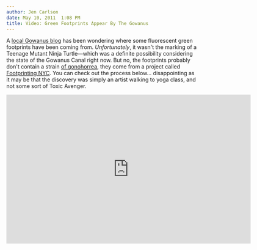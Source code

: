 ```yaml
---
author: Jen Carlson
date: May 10, 2011  1:08 PM
title: Video: Green Footprints Appear By The Gowanus
---
```


<p>A <a href="https://web.archive.org/web/20110511154817/http://www.gowanusyourfaceoff.com/?p=1247">local Gowanus blog</a> has been wondering where some fluorescent green footprints have been coming from. <em>Unfortunately</em>, it wasn&apos;t the marking of a Teenage Mutant Ninja Turtle&#x2014;which was a definite possibility considering the state of the Gowanus Canal right now. But no, the footprints probably don&apos;t contain a strain <a href="https://web.archive.org/web/20110511154817/http://gothamist.com/2007/10/03/do_not_go_swimm.php">of gonohorrea</a>, they come from a project called <a href="https://web.archive.org/web/20110511154817/http://www.youtube.com/user/thenubianbuty">Footprinting NYC</a>. You can check out the process below... disappointing as it may be that the discovery was simply an artist walking to yoga class, and not some sort of Toxic Avenger.</p>

<p><iframe width="640" height="390" src="https://web.archive.org/web/20110511154817if_/http://www.youtube.com/embed/oTbx4T09sGY" frameborder="0" allowfullscreen></iframe></p>